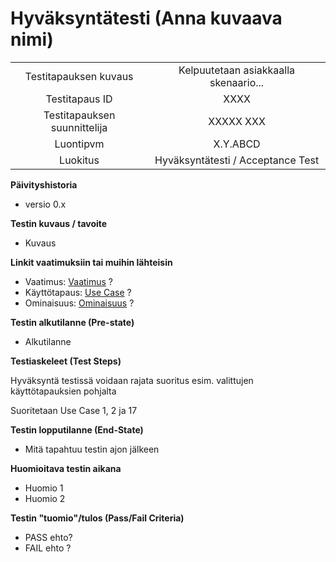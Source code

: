 # Hyväksyntätesti (Anna kuvaava nimi)

| | |
|:-:|:-:|
| Testitapauksen kuvaus | Kelpuutetaan asiakkaalla skenaario...   |
| Testitapaus ID | XXXX |
| Testitapauksen suunnittelija | XXXXX XXX | 
| Luontipvm | X.Y.ABCD |
| Luokitus | Hyväksyntätesti / Acceptance Test |

**Päivityshistoria**

* versio 0.x 

**Testin kuvaus / tavoite**

* Kuvaus

**Linkit vaatimuksiin tai muihin lähteisin**

* Vaatimus: [Vaatimus]() ?   
* Käyttötapaus: [Use Case]() ? 
* Ominaisuus: [Ominaisuus]() ?

**Testin alkutilanne (Pre-state)** 

* Alkutilanne

**Testiaskeleet (Test Steps)**

Hyväksyntä testissä voidaan rajata suoritus esim. valittujen käyttötapauksien pohjalta

Suoritetaan Use Case 1, 2 ja 17

**Testin lopputilanne (End-State)**


* Mitä tapahtuu testin ajon jälkeen



**Huomioitava testin aikana**

* Huomio 1
* Huomio 2


**Testin "tuomio"/tulos (Pass/Fail Criteria)**


* PASS ehto? 
* FAIL ehto ?
